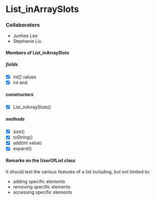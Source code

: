 # List_inArraySlots
### Collaborators
- Junhee Lee
- Stephanie Liu

#### Members of List_inArraySlots
##### fields
 - [X] int[] values
 - [X] int end
##### constructors
 - [X] List_inArraySlots()
##### methods
 - [X] size()
 - [X] toString()
 - [X] add(int value)
 - [X] expand()

#### Remarks on the UserOfList class
It should test the various features of a list
including, but not limited to:
 - adding specific elements
 - removing specific elements
 - accessing specific elements

